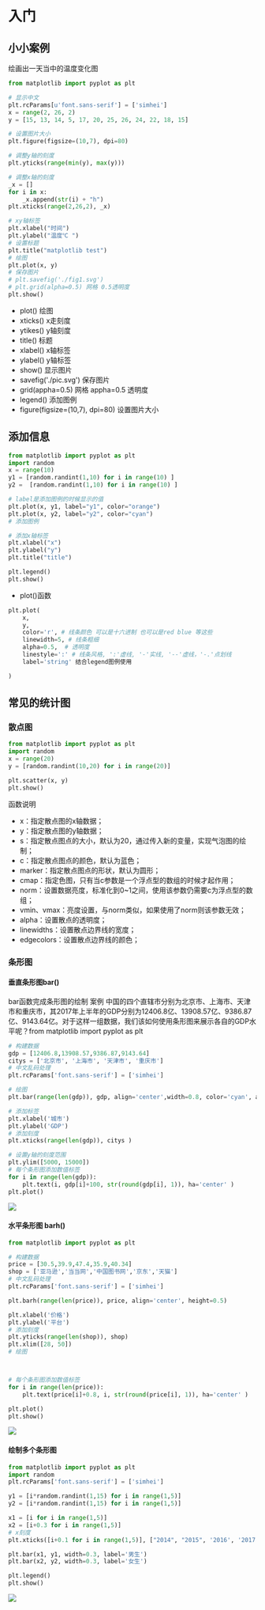 # 入门

## 小小案例

绘画出一天当中的温度变化图
```python
from matplotlib import pyplot as plt

# 显示中文
plt.rcParams[u'font.sans-serif'] = ['simhei']
x = range(2, 26, 2)
y = [15, 13, 14, 5, 17, 20, 25, 26, 24, 22, 18, 15]

# 设置图片大小
plt.figure(figsize=(10,7), dpi=80)

# 调整y轴的刻度
plt.yticks(range(min(y), max(y)))

# 调整x轴的刻度
_x = [] 
for i in x:
    _x.append(str(i) + "h")
plt.xticks(range(2,26,2), _x)

# xy轴标签
plt.xlabel("时间")
plt.ylabel("温度℃ ")
# 设置标题
plt.title("matplotlib test")
# 绘图
plt.plot(x, y)
# 保存图片
# plt.savefig('./fig1.svg')
# plt.grid(alpha=0.5) 网格 0.5透明度
plt.show()
```
- plot() 绘图
- xticks() x走刻度
- ytikes() y轴刻度
- title() 标题
- xlabel() x轴标签
- ylabel() y轴标签
- show() 显示图片
- savefig('./pic.svg') 保存图片 
- grid(appha=0.5)  网格 appha=0.5 透明度
- legend() 添加图例
- figure(figsize=(10,7), dpi=80) 设置图片大小

## 添加信息


```python
from matplotlib import pyplot as plt
import random
x = range(10)
y1 = [random.randint(1,10) for i in range(10) ]
y2 =  [random.randint(1,10) for i in range(10) ]

# label是添加图例的时候显示的值
plt.plot(x, y1, label="y1", color="orange")
plt.plot(x, y2, label="y2", color="cyan")
# 添加图例

# 添加x轴标签
plt.xlabel("x")
plt.ylabel("y")
plt.title("title")

plt.legend()
plt.show()

```
- plot()函数
```python
plt.plot(
    x,
    y,
    color='r', # 线条颜色 可以是十六进制 也可以是red blue 等这些
    linewidth=5, # 线条粗细
    alpha=0.5,  # 透明度
    linestyle=':' # 线条风格, ':'虚线, '-'实线, '--'虚线，'-.'点划线
    label='string' 结合legend图例使用

)
```

## 常见的统计图

### 散点图

```python
from matplotlib import pyplot as plt
import random
x = range(20)
y = [random.randint(10,20) for i in range(20)]

plt.scatter(x, y)
plt.show()

```

函数说明
- x：指定散点图的x轴数据；
- y：指定散点图的y轴数据；
- s：指定散点图点的大小，默认为20，通过传入新的变量，实现气泡图的绘制；
- c：指定散点图点的颜色，默认为蓝色；
- marker：指定散点图点的形状，默认为圆形；
- cmap：指定色图，只有当c参数是一个浮点型的数组的时候才起作用；
- norm：设置数据亮度，标准化到0~1之间，使用该参数仍需要c为浮点型的数组；
- vmin、vmax：亮度设置，与norm类似，如果使用了norm则该参数无效；
- alpha：设置散点的透明度；
- linewidths：设置散点边界线的宽度；
- edgecolors：设置散点边界线的颜色；

### 条形图

#### 垂直条形图bar()
bar函数完成条形图的绘制
案例
中国的四个直辖市分别为北京市、上海市、天津市和重庆市，其2017年上半年的GDP分别为12406.8亿、13908.57亿、9386.87亿、9143.64亿。对于这样一组数据，我们该如何使用条形图来展示各自的GDP水平呢？
​    from matplotlib import pyplot as plt

```python
# 构建数据
gdp = [12406.8,13908.57,9386.87,9143.64]
citys = ['北京市', '上海市', '天津市', '重庆市']
# 中文乱码处理
plt.rcParams['font.sans-serif'] = ['simhei']

# 绘图
plt.bar(range(len(gdp)), gdp, align='center',width=0.8, color='cyan', alpha=0.8)

# 添加标签
plt.xlabel('城市')
plt.ylabel('GDP')
# 添加刻度
plt.xticks(range(len(gdp)), citys )

# 设置y轴的刻度范围
plt.ylim([5000, 15000])
# 每个条形图添加数值标签
for i in range(len(gdp)):
    plt.text(i, gdp[i]+100, str(round(gdp[i], 1)), ha='center' )
plt.plot()
```

![](http://libs.zrlee.cn/image/2dc2c910-df26-11e8-9f32-f2801f1b9fd1.png)
#### 水平条形图 barh()


```python
from matplotlib import pyplot as plt

# 构建数据
price = [30.5,39.9,47.4,35.9,40.34]
shop = ['亚马逊','当当网','中国图书网','京东','天猫']
# 中文乱码处理
plt.rcParams['font.sans-serif'] = ['simhei']

plt.barh(range(len(price)), price, align='center', height=0.5)

plt.xlabel('价格')
plt.ylabel('平台')
# 添加刻度
plt.yticks(range(len(shop)), shop)
plt.xlim([28, 50])
# 绘图



# 每个条形图添加数值标签
for i in range(len(price)):
    plt.text(price[i]+0.8, i, str(round(price[i], 1)), ha='center' )

plt.plot()
plt.show()

```
![](http://libs.zrlee.cn/image/c6737944-df25-11e8-9f32-f2801f1b9fd1.png)




#### 绘制多个条形图
```python
from matplotlib import pyplot as plt
import random
plt.rcParams['font.sans-serif'] = ['simhei']

y1 = [i*random.randint(1,15) for i in range(1,5)]
y2 = [i*random.randint(1,15) for i in range(1,5)]

x1 = [i for i in range(1,5)]
x2 = [i+0.3 for i in range(1,5)]
# x刻度
plt.xticks([i+0.1 for i in range(1,5)], ["2014", "2015", '2016', '2017'])

plt.bar(x1, y1, width=0.3, label='男生')
plt.bar(x2, y2, width=0.3, label='女生')

plt.legend()
plt.show()

```


![](http://libs.zrlee.cn/image/Figure_1.png)
